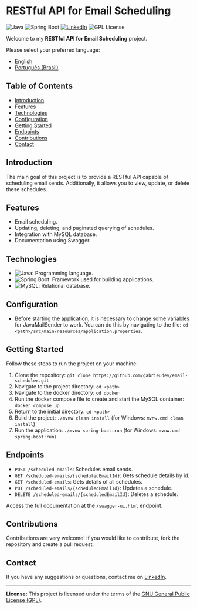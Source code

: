 # RESTful API for Email Scheduling

![Java](https://img.shields.io/badge/Java-17-orange) ![Spring Boot](https://img.shields.io/badge/Spring%20Boot-3-green) [![LinkedIn](https://img.shields.io/badge/Connect%20on-LinkedIn-blue)](https://www.linkedin.com/in/gabrieudev) ![GPL License](https://img.shields.io/badge/License-GPL-blue)

Welcome to my **RESTful API for Email Scheduling** project.

Please select your preferred language:

- [English](README.md)
- [Português (Brasil)](README.pt-br.md)

## Table of Contents

- [Introduction](#introduction)
- [Features](#features)
- [Technologies](#technologies)
- [Configuration](#configuration)
- [Getting Started](#getting-started)
- [Endpoints](#endpoints)
- [Contributions](#contributions)
- [Contact](#contact)

## Introduction

The main goal of this project is to provide a RESTful API capable of scheduling email sends. Additionally, it allows you to view, update, or delete these schedules.

## Features

- Email scheduling.
- Updating, deleting, and paginated querying of schedules.
- Integration with MySQL database.
- Documentation using Swagger.

## Technologies

- ![Java](https://img.shields.io/badge/Java-17-orange): Programming language.
- ![Spring Boot](https://img.shields.io/badge/Spring%20Boot-3-green): Framework used for building applications.
- ![MySQL](https://img.shields.io/badge/MySQL-Database-blue): Relational database.

## Configuration

- Before starting the application, it is necessary to change some variables for JavaMailSender to work. You can do this by navigating to the file: `cd <path>/src/main/resources/application.properties`.

## Getting Started

Follow these steps to run the project on your machine:

1. Clone the repository: `git clone https://github.com/gabrieudev/email-scheduler.git`
2. Navigate to the project directory: `cd <path>`
3. Navigate to the docker directory: `cd docker`
4. Run the docker compose file to create and start the MySQL container: `docker compose up`
5. Return to the initial directory: `cd <path>`
6. Build the project: `./mvnw clean install` (for Windows: `mvnw.cmd clean install`)
7. Run the application: `./mvnw spring-boot:run` (for Windows: `mvnw.cmd spring-boot:run`)

## Endpoints

- `POST /scheduled-emails`: Schedules email sends.
- `GET /scheduled-emails/{scheduledEmailId}`: Gets schedule details by id.
- `GET /scheduled-emails`: Gets details of all schedules.
- `PUT /scheduled-emails/{scheduledEmailId}`: Updates a schedule.
- `DELETE /scheduled-emails/{scheduledEmailId}`: Deletes a schedule.

Access the full documentation at the `/swagger-ui.html` endpoint.

## Contributions

Contributions are very welcome! If you would like to contribute, fork the repository and create a pull request.

## Contact

If you have any suggestions or questions, contact me on [LinkedIn](https://www.linkedin.com/in/gabrieudev).

---

**License:** This project is licensed under the terms of the [GNU General Public License (GPL)](LICENSE).